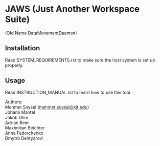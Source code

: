 

JAWS (Just Another Workspace Suite)
==========
(Old Name DataMovementDaemon)



Installation
------------

Read SYSTEM_REQUIREMENTS.rst to make sure the host system is set up properly.


Usage
-----

Read INSTRUCTION_MANUAL.rst to learn how to use this tool.


Authors:\
Mehmet Soysal (mehmet.soysal@kit.edu)\
Johann Mantel\
Jakob Ohm\
Adrian Beer\
Maximilian Beichter\
Anna Fedorchenko\
Dmytro Dehtyarov\
